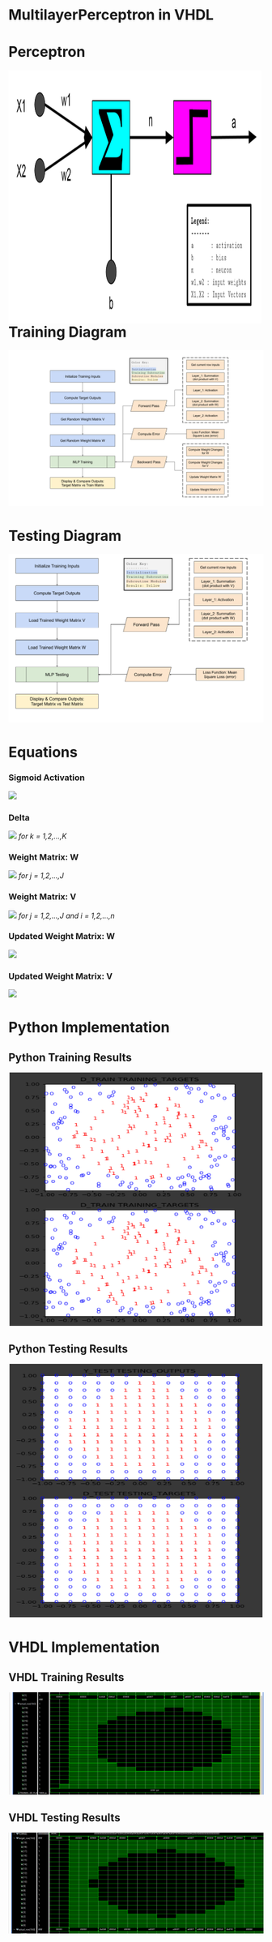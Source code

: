 # MultilayerPerceptron in VHDL

# Perceptron

<img align="left" width="500" height="500" src="https://github.com/RLR-GitHub/MultilayerPerceptron/blob/master/images/perceptron.PNG">
<p>
<br/>
</p>

# Training Diagram
![Perceptron](https://github.com/RLR-GitHub/MultilayerPerceptron/blob/master/images/training_diagram.png)

# Testing Diagram
![Perceptron](https://github.com/RLR-GitHub/MultilayerPerceptron/blob/master/images/testing_diagram.png)

# Equations
### Sigmoid Activation 
<img src="https://render.githubusercontent.com/render/math?math=y = \frac{1}{{1} \dagger {\e}^{ -x }}"> 

### Delta 
<img src="https://render.githubusercontent.com/render/math?math=\delta_k = ( d_k - y_k ) y_k ( 1 - y_k ) "> *for k = 1,2,...,K*

### Weight Matrix: W 
<img src="https://render.githubusercontent.com/render/math?math=\triangle{W_{kj}} = \rho \delta_k z_j"> *for j = 1,2,...,J*

### Weight Matrix: V
<img src="https://render.githubusercontent.com/render/math?math=\triangle{V_{ji}} = \rho z_j ( 1 - z_j ) x_i \sum_{k=1}^{\K} (\delta_k w_{kj})"> *for j = 1,2,...,J and i = 1,2,...,n*

### Updated Weight Matrix: W 
<img src="https://render.githubusercontent.com/render/math?math={W_{kj}}^{t\'} = {w_{kj}}^{t} + \triangle{w_{kj}}"> 

### Updated Weight Matrix: V
<img src="https://render.githubusercontent.com/render/math?math={V_{ji}}^{t\'} = {v_{ji}}^{t} + \triangle{v_{ji}}"> 


# Python Implementation 

## Python Training Results
<p align="center">
  <img width="500" height="500" src="https://github.com/RLR-GitHub/MultilayerPerceptron/blob/master/images/training_result_matrices.PNG">
</p>


## Python Testing Results
<p align="center">
  <img width="500" height="500" src="https://github.com/RLR-GitHub/MultilayerPerceptron/blob/master/images/testing_result_matrices.PNG">
</p>

<p align = "left"></p>

##

# VHDL Implementation
## VHDL Training Results
![Training](https://github.com/RLR-GitHub/MultilayerPerceptron/blob/master/images/actual.PNG)

## VHDL Testing Results
![Testing](https://github.com/RLR-GitHub/MultilayerPerceptron/blob/master/images/target.PNG)
